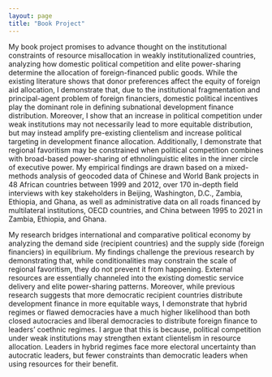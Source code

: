 ```yaml
---
layout: page
title: "Book Project"
--- 
```


My book project promises to advance thought on the institutional constraints of resource misallocation in weakly institutionalized countries, analyzing how domestic political competition and elite power-sharing determine the allocation of foreign-financed public goods. While the existing literature shows that donor preferences affect the equity of foreign aid allocation, I demonstrate that, due to the institutional fragmentation and principal-agent problem of foreign financiers, domestic political incentives play the dominant role in defining subnational development finance distribution. Moreover, I show that an increase in political competition under weak institutions may not necessarily lead to more equitable distribution, but may instead amplify pre-existing clientelism and increase political targeting in development finance allocation. Additionally, I demonstrate that regional favoritism may be constrained when political competition combines with broad-based power-sharing of ethnolinguistic elites in the inner circle of executive power. My empirical findings are drawn based on a mixed-methods analysis of geocoded data of Chinese and World Bank projects in 48 African countries between 1999 and 2012, over 170 in-depth field interviews with key stakeholders in Beijing, Washington, D.C., Zambia, Ethiopia, and Ghana, as well as administrative data on all roads financed by multilateral institutions, OECD countries, and China between 1995 to 2021 in Zambia, Ethiopia, and Ghana. 

My research bridges international and comparative political economy by analyzing the demand side (recipient countries) and the supply side (foreign financiers) in equilibrium. My findings challenge the previous research by demonstrating that, while conditionalities may constrain the scale of regional favoritism, they do not prevent it from happening. External resources are essentially channeled into the existing domestic service delivery and elite power-sharing patterns. Moreover, while previous research suggests that more democratic recipient countries distribute development finance in more equitable ways, I demonstrate that hybrid regimes or flawed democracies have a much higher likelihood than both closed autocracies and liberal democracies to distribute foreign finance to leaders’ coethnic regimes. I argue that this is because, political competition under weak institutions may strengthen extant clientelism in resource allocation. Leaders in hybrid regimes face more electoral uncertainty than autocratic leaders, but fewer constraints than democratic leaders when using resources for their benefit. 

